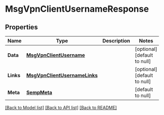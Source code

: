 # MsgVpnClientUsernameResponse

## Properties
Name | Type | Description | Notes
------------ | ------------- | ------------- | -------------
**Data** | [**MsgVpnClientUsername**](MsgVpnClientUsername.md) |  | [optional] [default to null]
**Links** | [**MsgVpnClientUsernameLinks**](MsgVpnClientUsernameLinks.md) |  | [optional] [default to null]
**Meta** | [**SempMeta**](SempMeta.md) |  | [default to null]

[[Back to Model list]](../README.md#documentation-for-models) [[Back to API list]](../README.md#documentation-for-api-endpoints) [[Back to README]](../README.md)


